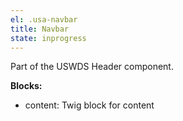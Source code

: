 ```yaml
---
el: .usa-navbar
title: Navbar
state: inprogress
---
```


Part of the USWDS Header component.

__Blocks:__
* content: Twig block for content
